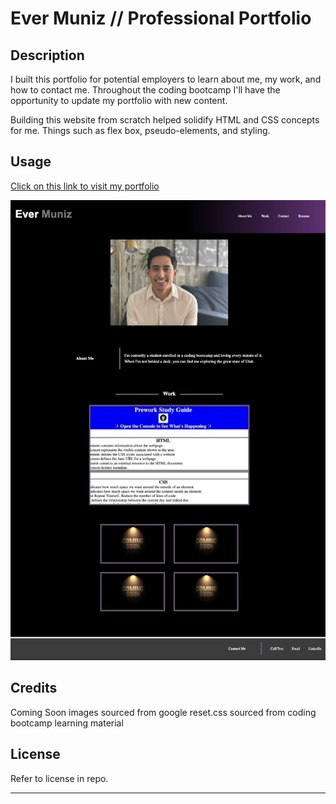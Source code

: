 
# Ever Muniz // Professional Portfolio

## Description

I built this portfolio for potential employers to learn about me, my work, and how to contact me. Throughout the coding bootcamp I'll have the opportunity to update my portfolio with new content. 

Building this website from scratch helped solidify HTML and CSS concepts for me. Things such as flex box, pseudo-elements, and styling. 

## Usage

[Click on this link to visit my portfolio](https://evermuniz.github.io/Ever-Muniz-Portfolio)


![Screenshot](./Assets/images/app-screenshot.jpeg)




## Credits

Coming Soon images sourced from google
reset.css sourced from coding bootcamp learning material

## License

Refer to license in repo.

---
